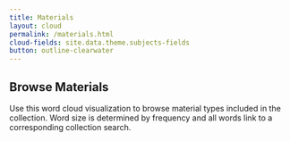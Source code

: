 ```yaml
---
title: Materials
layout: cloud
permalink: /materials.html
cloud-fields: site.data.theme.subjects-fields
button: outline-clearwater
---
```


## Browse Materials

Use this word cloud visualization to browse material types included in the collection.
Word size is determined by frequency and all words link to a corresponding collection search.
